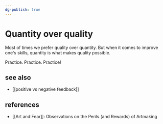 ```yaml
---
dg-publish: true
---
```

# Quantity over quality

Most of times we prefer quality over quantity. But when it comes to improve one's skills, quantity is what makes quality possible.

Practice. Practice. Practice!


## see also

- [[positive vs negative feedback]]


## references

- [[Art and Fear]]: Observations on the Perils (and Rewards) of Artmaking